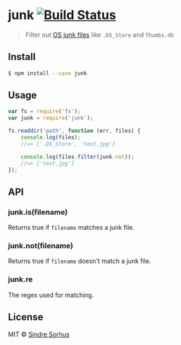 # junk [![Build Status](https://travis-ci.org/sindresorhus/junk.svg?branch=master)](https://travis-ci.org/sindresorhus/junk)

> Filter out [OS junk files](test.js) like `.DS_Store` and `Thumbs.db`


## Install

```sh
$ npm install --save junk
```


## Usage

```js
var fs = require('fs');
var junk = require('junk');

fs.readdir('path', function (err, files) {
	console.log(files);
	//=> ['.DS_Store', 'test.jpg']

	console.log(files.filter(junk.not));
	//=> ['test.jpg']
});
```


## API

### junk.is(filename)

Returns true if `filename` matches a junk file.

### junk.not(filename)

Returns true if `filename` doesn't match a junk file.

### junk.re

The regex used for matching.


## License

MIT © [Sindre Sorhus](http://sindresorhus.com)
